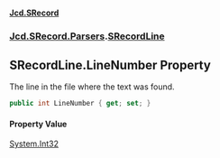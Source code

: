 #### [Jcd.SRecord](index.md 'index')
### [Jcd.SRecord.Parsers](Jcd.SRecord.Parsers.md 'Jcd.SRecord.Parsers').[SRecordLine](Jcd.SRecord.Parsers.SRecordLine.md 'Jcd.SRecord.Parsers.SRecordLine')

## SRecordLine.LineNumber Property

The line in the file where the text was found.

```csharp
public int LineNumber { get; set; }
```

#### Property Value
[System.Int32](https://docs.microsoft.com/en-us/dotnet/api/System.Int32 'System.Int32')